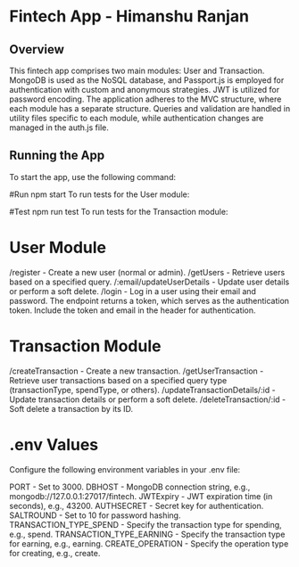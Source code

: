 # Fintech App - Himanshu Ranjan

## Overview

This fintech app comprises two main modules: User and Transaction. MongoDB is used as the NoSQL database, and Passport.js is employed for authentication with custom and anonymous strategies. JWT is utilized for password encoding. The application adheres to the MVC structure, where each module has a separate structure. Queries and validation are handled in utility files specific to each module, while authentication changes are managed in the auth.js file.

## Running the App
To start the app, use the following command:

#Run
npm start
To run tests for the User module:

#Test
npm run test
To run tests for the Transaction module:


# User Module
/register - Create a new user (normal or admin).
/getUsers - Retrieve users based on a specified query.
/:email/updateUserDetails - Update user details or perform a soft delete.
/login - Log in a user using their email and password. The endpoint returns a token, which serves as the authentication token. Include the token and email in the header for authentication.

# Transaction Module
/createTransaction - Create a new transaction.
/getUserTransaction - Retrieve user transactions based on a specified query type (transactionType, spendType, or others).
/updateTransactionDetails/:id - Update transaction details or perform a soft delete.
/deleteTransaction/:id - Soft delete a transaction by its ID.

# .env Values
Configure the following environment variables in your .env file:

PORT - Set to 3000.
DBHOST - MongoDB connection string, e.g., mongodb://127.0.0.1:27017/fintech.
JWTExpiry - JWT expiration time (in seconds), e.g., 43200.
AUTHSECRET - Secret key for authentication.
SALTROUND - Set to 10 for password hashing.
TRANSACTION_TYPE_SPEND - Specify the transaction type for spending, e.g., spend.
TRANSACTION_TYPE_EARNING - Specify the transaction type for earning, e.g., earning.
CREATE_OPERATION - Specify the operation type for creating, e.g., create.
